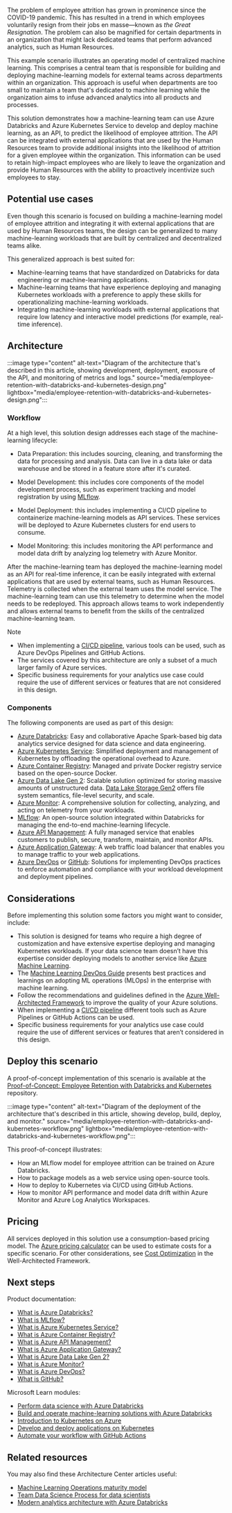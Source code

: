 The problem of employee attrition has grown in prominence since the COVID-19 pandemic. This has resulted in a trend in which employees voluntarily resign from their jobs en masse—known as _the Great Resignation_. The problem can also be magnified for certain departments in an organization that might lack dedicated teams that perform advanced analytics, such as Human Resources.

This example scenario illustrates an operating model of centralized machine learning. This comprises a central team that is responsible for building and deploying machine-learning models for external teams across departments within an organization. This approach is useful when departments are too small to maintain a team that's dedicated to machine learning while the organization aims to infuse advanced analytics into all products and processes.

This solution demonstrates how a machine-learning team can use Azure Databricks and Azure Kubernetes Service to develop and deploy machine learning, as an API, to predict the likelihood of employee attrition. The API can be integrated with external applications that are used by the Human Resources team to provide additional insights into the likelihood of attrition for a given employee within the organization. This information can be used to retain high-impact employees who are likely to leave the organization and provide Human Resources with the ability to proactively incentivize such employees to stay.

## Potential use cases

Even though this scenario is focused on building a machine-learning model of employee attrition and integrating it with external applications that are used by Human Resources teams, the design can be generalized to many machine-learning workloads that are built by centralized and decentralized teams alike.

This generalized approach is best suited for:

- Machine-learning teams that have standardized on Databricks for data engineering or machine-learning applications.
- Machine-learning teams that have experience deploying and managing Kubernetes workloads with a preference to apply these skills for operationalizing machine-learning workloads.
- Integrating machine-learning workloads with external applications that require low latency and interactive model predictions (for example, real-time inference).

## Architecture

:::image type="content" alt-text="Diagram of the architecture that's described in this article, showing development, deployment, exposure of the API, and monitoring of metrics and logs." source="media/employee-retention-with-databricks-and-kubernetes-design.png" lightbox="media/employee-retention-with-databricks-and-kubernetes-design.png":::

### Workflow

At a high level, this solution design addresses each stage of the machine-learning lifecycle:

- Data Preparation: this includes sourcing, cleaning, and transforming the data for processing and analysis. Data can live in a data lake or data warehouse and be stored in a feature store after it's curated.

- Model Development: this includes core components of the model development process, such as experiment tracking and model registration by using [MLflow](/azure/databricks/applications/mlflow/).

- Model Deployment: this includes implementing a CI/CD pipeline to containerize machine-learning models as API services. These services will be deployed to Azure Kubernetes clusters for end users to consume.

- Model Monitoring: this includes monitoring the API performance and model data drift by analyzing log telemetry with Azure Monitor.

After the  machine-learning team has deployed the machine-learning model as an API for real-time inference, it can be easily integrated with external applications that are used by external teams, such as Human Resources. Telemetry is collected when the external team uses the model service. The machine-learning team can use this telemetry to determine when the model needs to be redeployed. This approach allows teams to work independently and allows external teams to benefit from the skills of the centralized machine-learning team.

> [!NOTE]
>
>- When implementing a [CI/CD pipeline](/azure/architecture/microservices/ci-cd), various tools can be used, such as Azure DevOps Pipelines and GitHub Actions.
>- The services covered by this architecture are only a subset of a much larger family of Azure services.
>- Specific business requirements for your analytics use case could require the use of different services or features that are not considered in this design.

### Components

The following components are used as part of this design:

- [Azure Databricks](https://azure.microsoft.com/services/databricks): Easy and collaborative Apache Spark-based big data analytics service designed for data science and data engineering.
- [Azure Kubernetes Service](https://azure.microsoft.com/services/kubernetes-service): Simplified deployment and management of Kubernetes by offloading the operational overhead to Azure.
- [Azure Container Registry](https://azure.microsoft.com/services/container-registry): Managed and private Docker registry service based on the open-source Docker.
- [Azure Data Lake Gen 2](https://azure.microsoft.com/en-us/services/storage/data-lake-storage): Scalable solution optimized for storing massive amounts of unstructured data. [Data Lake Storage Gen2](/azure/storage/blobs/data-lake-storage-introduction) offers file system semantics, file-level security, and scale.
- [Azure Monitor](https://azure.microsoft.com/services/monitor): A comprehensive solution for collecting, analyzing, and acting on telemetry from your workloads.
- [MLflow](/azure/databricks/applications/mlflow): An open-source solution integrated within Databricks for managing the end-to-end machine-learning lifecycle.
- [Azure API Management](https://azure.microsoft.com/services/api-management): A fully managed service that enables customers to publish, secure, transform, maintain, and monitor APIs.
- [Azure Application Gateway](https://azure.microsoft.com/services/application-gateway): A web traffic load balancer that enables you to manage traffic to your web applications.
- [Azure DevOps](https://azure.microsoft.com/services/devops) or [GitHub](https://azure.microsoft.com/products/github/): Solutions for implementing DevOps practices to enforce automation and compliance with your workload development and deployment pipelines.

## Considerations

Before implementing this solution some factors you might want to consider,  include:

- This solution is designed for teams who require a high degree of customization and have extensive expertise deploying and managing Kubernetes workloads. If your data science team doesn’t have this expertise consider deploying models to another service like [Azure Machine Learning](https://azure.microsoft.com/services/machine-learning).
- The [Machine Learning DevOps Guide](/azure/cloud-adoption-framework/ready/azure-best-practices/ai-machine-learning-mlops#machine-learning-devops-mlops-best-practices-with-azure-machine-learning) presents best practices and learnings on adopting ML operations (MLOps) in the enterprise with machine learning.
- Follow the recommendations and guidelines defined in the [Azure Well-Architected Framework](../../framework/index.md) to improve the quality of your Azure solutions.
- When implementing a [CI/CD pipeline](/azure/architecture/microservices/ci-cd) different tools such as Azure Pipelines or GitHub Actions can be used.
- Specific business requirements for your analytics use case could require the use of different services or features that aren’t considered in this design.

## Deploy this scenario

A proof-of-concept implementation of this scenario is available at the [Proof-of-Concept: Employee Retention with Databricks and Kubernetes](https://github.com/Azure/employee-retention-databricks-kubernetes-poc) repository.

:::image type="content" alt-text="Diagram of the deployment of the architecture that's described in this article, showing develop, build, deploy, and monitor." source="media/employee-retention-with-databricks-and-kubernetes-workflow.png" lightbox="media/employee-retention-with-databricks-and-kubernetes-workflow.png":::


This proof-of-concept illustrates:

- How an MLflow model for employee attrition can be trained on Azure Databricks.
- How to package models as a web service using open-source tools.
- How to deploy to Kubernetes via CI/CD using GitHub Actions.
- How to monitor API performance and model data drift within Azure Monitor and Azure Log Analytics Workspaces.

## Pricing

All services deployed in this solution use a consumption-based pricing model. The [Azure pricing calculator](https://azure.microsoft.com/pricing/calculator) can be used to estimate costs for a specific scenario. For other considerations, see [Cost Optimization](../../framework/cost/index.yml) in the Well-Architected Framework.

## Next steps

Product documentation:

- [What is Azure Databricks?](https://docs.microsoft.com/en-us/azure/databricks/scenarios/what-is-azure-databricks)
- [What is MLflow?](https://docs.microsoft.com/en-us/azure/databricks/applications/mlflow)
- [What is Azure Kubernetes Service?](https://docs.microsoft.com/en-us/azure/aks/intro-kubernetes)
- [What is Azure Container Registry?](https://docs.microsoft.com/en-us/azure/container-registry/container-registry-intro)
- [What is Azure API Management?](https://docs.microsoft.com/en-us/azure/api-management/api-management-key-concepts)
- [What is Azure Application Gateway?](https://docs.microsoft.com/en-us/azure/application-gateway/overview)
- [What is Azure Data Lake Gen 2?](https://docs.microsoft.com/en-us/azure/storage/blobs/data-lake-storage-introduction)
- [What is Azure Monitor?](https://docs.microsoft.com/en-us/azure/azure-monitor/overview)
- [What is Azure DevOps?](https://azure.microsoft.com/solutions/devops/)
- [What is GitHub?](https://azure.microsoft.com/products/github/)

Microsoft Learn modules:

- [Perform data science with Azure Databricks](https://docs.microsoft.com/en-us/learn/paths/perform-data-science-azure-databricks/)
- [Build and operate machine-learning solutions with Azure Databricks](https://docs.microsoft.com/en-us/learn/paths/build-operate-machine-learning-solutions-azure-databricks/)
- [Introduction to Kubernetes on Azure](https://docs.microsoft.com/en-us/learn/paths/intro-to-kubernetes-on-azure/)
- [Develop and deploy applications on Kubernetes](https://docs.microsoft.com/en-us/learn/paths/develop-deploy-applications-kubernetes/)
- [Automate your workflow with GitHub Actions](https://docs.microsoft.com/en-us/learn/paths/automate-workflow-github-actions/)

## Related resources

You may also find these Architecture Center articles useful:

- [Machine Learning Operations maturity model](../../example-scenario/mlops/mlops-maturity-model.yml)
- [Team Data Science Process for data scientists](../../data-science-process/team-data-science-process-for-data-scientists.md)
- [Modern analytics architecture with Azure Databricks](../../solution-ideas/articles/azure-databricks-modern-analytics-architecture.yml)
